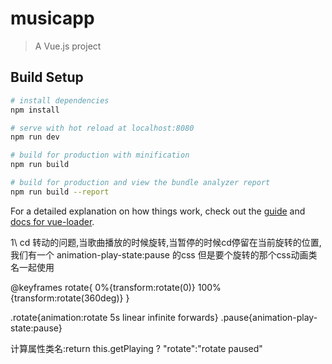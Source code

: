 # musicapp

> A Vue.js project

## Build Setup

``` bash
# install dependencies
npm install

# serve with hot reload at localhost:8080
npm run dev

# build for production with minification
npm run build

# build for production and view the bundle analyzer report
npm run build --report
```

For a detailed explanation on how things work, check out the [guide](http://vuejs-templates.github.io/webpack/) and [docs for vue-loader](http://vuejs.github.io/vue-loader).


1\ cd 转动的问题,当歌曲播放的时候旋转,当暂停的时候cd停留在当前旋转的位置, 我们有一个
   animation-play-state:pause 的css 但是要个旋转的那个css动画类名一起使用

   @keyframes rotate{
    0%{transform:rotate(0)}
    100%{transform:rotate(360deg)}
  }

  .rotate{animation:rotate 5s linear infinite forwards}
  .pause{animation-play-state:pause}

  计算属性类名:return this.getPlaying ? "rotate":"rotate paused"
